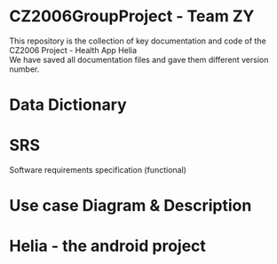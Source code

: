 # CZ2006GroupProject - Team ZY
This repository is the collection of key documentation and code of the CZ2006 Project - Health App Helia  
We have saved all documentation files and gave them different version number.  
# Data Dictionary  
# SRS  
Software requirements specification (functional)  
# Use case Diagram & Description  
# Helia - the android project   
